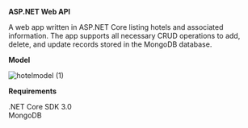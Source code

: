 **ASP.NET Web API**

A web app written in ASP.NET Core listing hotels and associated information. The app supports all necessary CRUD operations to add, delete, and update records stored in the MongoDB database.

**Model**  

![hotelmodel (1)](https://user-images.githubusercontent.com/49750572/69779007-a40c7f00-11fa-11ea-8506-958f9fe54392.png)

**Requirements**

.NET Core SDK 3.0<br/>
MongoDB
